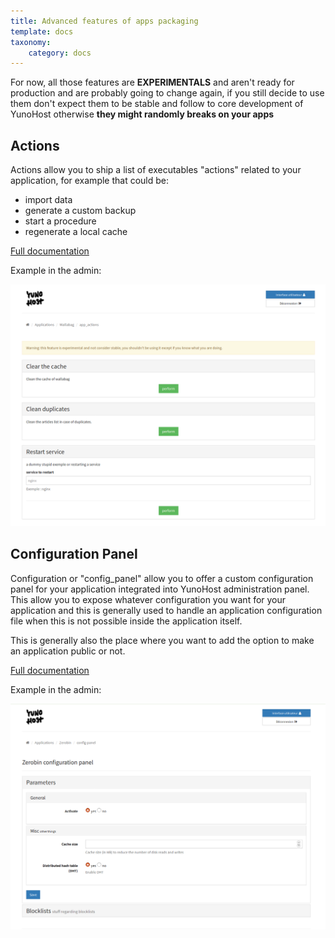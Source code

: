 ```yaml
---
title: Advanced features of apps packaging
template: docs
taxonomy:
    category: docs
---
```


<div class="alert alert-warning">For now, all those features are <b>EXPERIMENTALS</b>
and aren't ready for production and are probably going to change again, if you
still decide to use them don't expect them to be stable and follow to core
development of YunoHost otherwise <b>they might randomly breaks on your apps</b>
</div>

## Actions

Actions allow you to ship a list of executables "actions" related to your
application, for example that could be:

* import data
* generate a custom backup
* start a procedure
* regenerate a local cache

[Full documentation](/packaging_apps_actions)

Example in the admin:

![actions admin screenshot](images/actions_example.png)

## Configuration Panel

Configuration or "config_panel" allow you to offer a custom configuration panel
for your application integrated into YunoHost administration panel. This allow
you to expose whatever configuration you want for your application and this is
generally used to handle an application configuration file when this is not
possible inside the application itself.

This is generally also the place where you want to add the option to make an
application public or not.

[Full documentation](/packaging_apps_config_panel)

Example in the admin:

![actions admin screenshot](images/config_panel_example.png)
